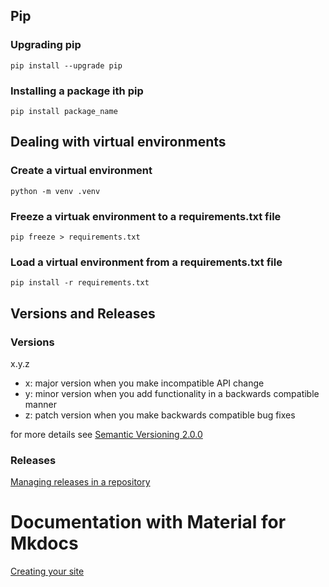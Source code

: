## Pip

### Upgrading pip
```
pip install --upgrade pip
```

### Installing a package ith pip
```
pip install package_name
```

## Dealing with virtual environments

### Create a virtual environment
```
python -m venv .venv
```

### Freeze a virtuak environment to a requirements.txt file
```
pip freeze > requirements.txt
```

### Load a virtual environment from a requirements.txt file
```
pip install -r requirements.txt
```

## Versions and Releases

### Versions
x.y.z

- x: major version when you make incompatible API change
- y: minor version when you add functionality in a backwards compatible manner
- z: patch version when you make backwards compatible bug fixes

for more details see [Semantic Versioning 2.0.0](https://semver.org/#semantic-versioning-200)

### Releases

[Managing releases in a repository](https://docs.github.com/en/github/administering-a-repository/managing-releases-in-a-repository)

# Documentation with Material for Mkdocs

[Creating your site](https://squidfunk.github.io/mkdocs-material/creating-your-site/#minimal-configuration)
